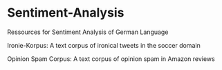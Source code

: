 # Sentiment-Analysis
Ressources for Sentiment Analysis of German Language

Ironie-Korpus: A text corpus of ironical tweets in the soccer domain

Opinion Spam Corpus: A text corpus of opinion spam in Amazon reviews

